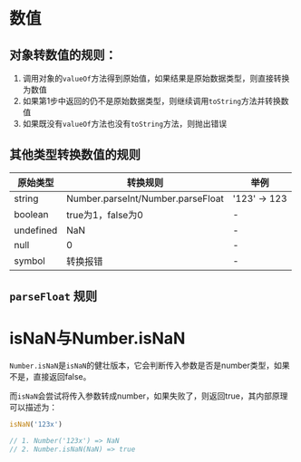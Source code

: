 # 数值

## 对象转数值的规则：
1. 调用对象的`valueOf`方法得到原始值，如果结果是原始数据类型，则直接转换为数值
2. 如果第1步中返回的仍不是原始数据类型，则继续调用`toString`方法并转换数值
3. 如果既没有`valueOf`方法也没有`toString`方法，则抛出错误



## 其他类型转换数值的规则
|原始类型|转换规则|举例|
| ----- | ----- | ----- |
|string|Number.parseInt/Number.parseFloat|'123' -> 123|
|boolean|true为1，false为0|\-|
|undefined|NaN|\-|
|null|0|\-|
|symbol|转换报错|\-|

## `parseFloat` 规则


# isNaN与Number.isNaN
`Number.isNaN`是`isNaN`的健壮版本，它会判断传入参数是否是number类型，如果不是，直接返回false。

而`isNaN`会尝试将传入参数转成number，如果失败了，则返回true，其内部原理可以描述为：

```js
isNaN('123x')

// 1. Number('123x') => NaN
// 2. Number.isNaN(NaN) => true
```

